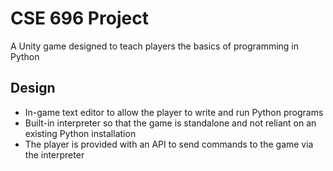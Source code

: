 # CSE 696 Project
A Unity game designed to teach players the basics of programming in Python

## Design
- In-game text editor to allow the player to write and run Python programs
- Built-in interpreter so that the game is standalone and not reliant on an existing Python installation
- The player is provided with an API to send commands to the game via the interpreter
